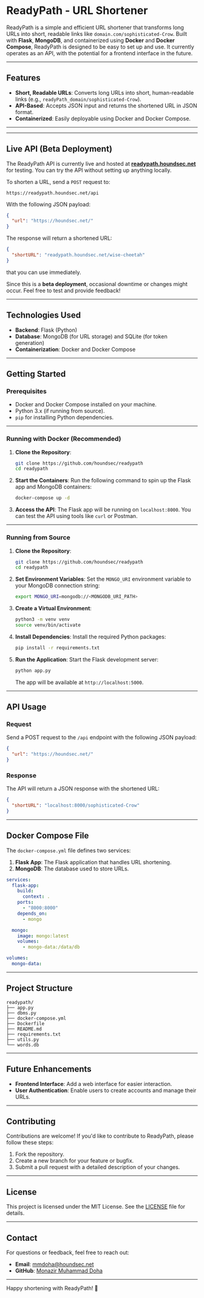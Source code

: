 # ReadyPath - URL Shortener

ReadyPath is a simple and efficient URL shortener that transforms long URLs into short, readable links like `domain.com/sophisticated-Crow`. Built with **Flask**, **MongoDB**, and containerized using **Docker** and **Docker Compose**, ReadyPath is designed to be easy to set up and use. It currently operates as an API, with the potential for a frontend interface in the future.

---

## Features
- **Short, Readable URLs**: Converts long URLs into short, human-readable links (e.g., `readyPath_domain/sophisticated-Crow`).
- **API-Based**: Accepts JSON input and returns the shortened URL in JSON format.
- **Containerized**: Easily deployable using Docker and Docker Compose.

---

---

## Live API (Beta Deployment)  

The ReadyPath API is currently live and hosted at **[readypath.houndsec.net](https://readypath.houndsec.net)** for testing. You can try the API without setting up anything locally.  

To shorten a URL, send a `POST` request to:  
```
https://readypath.houndsec.net/api
```
With the following JSON payload:
```json
{
  "url": "https://houndsec.net/"
}
```
The response will return a shortened URL:
```json
{
  "shortURL": "readypath.houndsec.net/wise-cheetah"
}
```
that you can use immediately.  

Since this is a **beta deployment**, occasional downtime or changes might occur. Feel free to test and provide feedback! 

---

## Technologies Used
- **Backend**: Flask (Python)
- **Database**: MongoDB (for URL storage) and SQLite (for token generation)
- **Containerization**: Docker and Docker Compose

---

## Getting Started

### Prerequisites
- Docker and Docker Compose installed on your machine.
- Python 3.x (if running from source).
- `pip` for installing Python dependencies.

---

### Running with Docker (Recommended)

1. **Clone the Repository**:
   ```bash
   git clone https://github.com/houndsec/readypath
   cd readypath
   ```

2. **Start the Containers**:
   Run the following command to spin up the Flask app and MongoDB containers:
   ```bash
   docker-compose up -d
   ```

3. **Access the API**:
   The Flask app will be running on `localhost:8000`. You can test the API using tools like `curl` or Postman.

---

### Running from Source

1. **Clone the Repository**:
   ```bash
   git clone https://github.com/houndsec/readypath
   cd readypath
   ```

2. **Set Environment Variables**:
   Set the `MONGO_URI` environment variable to your MongoDB connection string:
   ```bash
   export MONGO_URI=mongodb://<MONGODB_URI_PATH>
   ```

3. **Create a Virtual Environment**:
   ```bash
   python3 -m venv venv
   source venv/bin/activate
   ```

4. **Install Dependencies**:
   Install the required Python packages:
   ```bash
   pip install -r requirements.txt
   ```

5. **Run the Application**:
   Start the Flask development server:
   ```bash
   python app.py
   ```
   The app will be available at `http://localhost:5000`.

---

## API Usage

### Request
Send a POST request to the `/api` endpoint with the following JSON payload:
```json
{
  "url": "https://houndsec.net/"
}
```

### Response
The API will return a JSON response with the shortened URL:
```json
{
  "shortURL": "localhost:8000/sophisticated-Crow"
}
```

---

## Docker Compose File

The `docker-compose.yml` file defines two services:
1. **Flask App**: The Flask application that handles URL shortening.
2. **MongoDB**: The database used to store URLs.

```yaml
services:
  flask-app:
    build:
      context: .
    ports:
      - "8000:8000"
    depends_on:
      - mongo

  mongo:
    image: mongo:latest
    volumes:
      - mongo-data:/data/db

volumes:
  mongo-data:
```

---

## Project Structure
```
readypath/
├── app.py
├── dbms.py
├── docker-compose.yml
├── Dockerfile
├── README.md
├── requirements.txt
├── utils.py
└── words.db
```

---

## Future Enhancements
- **Frontend Interface**: Add a web interface for easier interaction.
- **User Authentication**: Enable users to create accounts and manage their URLs.

---

## Contributing
Contributions are welcome! If you'd like to contribute to ReadyPath, please follow these steps:
1. Fork the repository.
2. Create a new branch for your feature or bugfix.
3. Submit a pull request with a detailed description of your changes.

---

## License
This project is licensed under the MIT License. See the [LICENSE](LICENSE) file for details.

---

## Contact
For questions or feedback, feel free to reach out:
- **Email**: mmdoha@houndsec.net 
- **GitHub**: [Monazir Muhammad Doha](https://github.com/itsmmdoha)

---

Happy shortening with ReadyPath! 🚀
